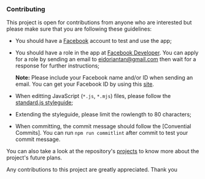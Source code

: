 
### Contributing
This project is open for contributions from anyone who are interested but please
make sure that you are following these guidelines:

 * You should have a [Facebook] account to test and use the app;

 * You should have a role in the app at [Facebook Developer]. You can apply for
   a role by sending an email to [eidoriantan@gmail.com] then wait for a
   response for further instructions;

   **Note:** Please include your Facebook name and/or ID when sending an email.
   You can get your Facebook ID by using this [site](https://findmyfbid.com/).

 * When editting JavaScript (`*.js`, `*.mjs`) files, please follow the
   [standard.js styleguide];

 * Extending the styleguide, please limit the rowlength to 80 characters;

 * When committing, the commit message should follow the [Convential Commits].
   You can run `npm run commitlint` after commit to test your commit message.

You can also take a look at the repository's [projects] to know more about the
project's future plans.

Any contributions to this project are greatly appreciated. Thank you

[projects]: https://github.com/eidoriantan/messenger-translator/projects
[eidoriantan@gmail.com]: mailto:eidoriantan@gmail.com

[Facebook]: https://facebook.com
[Facebook Developer]: https://developer.facebook.com
[Conventional Commits]: https://www.conventionalcommits.org/en/v1.0.0/
[standard.js styleguide]: https://standardjs.com/rules.html
